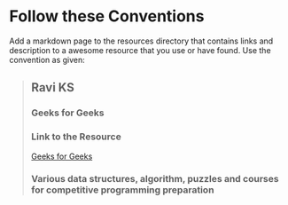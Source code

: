 #  Follow these Conventions

Add a markdown page to the resources directory that contains links and description to a awesome resource that you use or have found. Use the convention as given:

> ## Ravi KS
> ### Geeks for Geeks
> ### Link to the Resource
> [Geeks for Geeks](https://www.geeksforgeeks.org)
> ### Various data structures, algorithm, puzzles and courses for competitive programming preparation